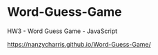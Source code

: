 # Word-Guess-Game
HW3 - Word Guess Game - JavaScript

https://nanzycharris.github.io/Word-Guess-Game/
